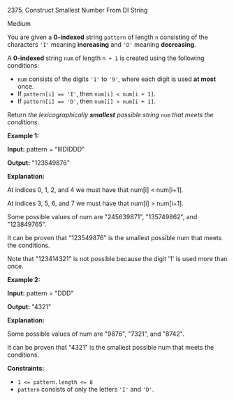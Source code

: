 2375\. Construct Smallest Number From DI String

Medium

You are given a **0-indexed** string `pattern` of length `n` consisting of the characters `'I'` meaning **increasing** and `'D'` meaning **decreasing**.

A **0-indexed** string `num` of length `n + 1` is created using the following conditions:

*   `num` consists of the digits `'1'` to `'9'`, where each digit is used **at most** once.
*   If `pattern[i] == 'I'`, then `num[i] < num[i + 1]`.
*   If `pattern[i] == 'D'`, then `num[i] > num[i + 1]`.

Return _the lexicographically **smallest** possible string_ `num` _that meets the conditions._

**Example 1:**

**Input:** pattern = "IIIDIDDD"

**Output:** "123549876"

**Explanation:**

At indices 0, 1, 2, and 4 we must have that num[i] < num[i+1].

At indices 3, 5, 6, and 7 we must have that num[i] > num[i+1].

Some possible values of num are "245639871", "135749862", and "123849765".

It can be proven that "123549876" is the smallest possible num that meets the conditions.

Note that "123414321" is not possible because the digit '1' is used more than once.

**Example 2:**

**Input:** pattern = "DDD"

**Output:** "4321"

**Explanation:**

Some possible values of num are "9876", "7321", and "8742".

It can be proven that "4321" is the smallest possible num that meets the conditions. 

**Constraints:**

*   `1 <= pattern.length <= 8`
*   `pattern` consists of only the letters `'I'` and `'D'`.